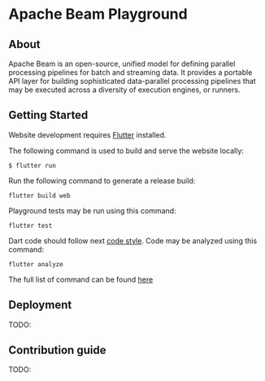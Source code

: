 # Apache Beam Playground

## About 

Apache Beam is an open-source, unified model for defining parallel processing pipelines for batch and streaming data.
It provides a portable API layer for building sophisticated data-parallel processing pipelines that may be executed across a diversity of execution engines, or runners.

## Getting Started

Website development requires [Flutter](https://flutter.dev/docs/get-started/install) installed.

The following command is used to build and serve the website locally:

`$ flutter run`

Run the following command to generate a release build:

`flutter build web`

Playground tests may be run using this command:

`flutter test`

Dart code should follow next [code style](https://dart-lang.github.io/linter/lints/index.html). Code may be analyzed using this command:

`flutter analyze`

The full list of command can be found [here](https://flutter.dev/docs/reference/flutter-cli)

## Deployment

TODO:

## Contribution guide

TODO: